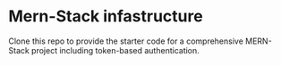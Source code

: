 # Mern-Stack infastructure

Clone this repo to provide the starter code for a comprehensive MERN-Stack project including token-based authentication.
